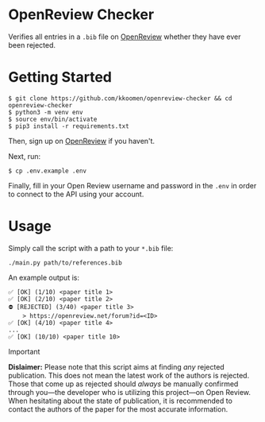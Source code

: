 # OpenReview Checker

Verifies all entries in a `.bib` file on [OpenReview](https://openreview.net)
whether they have ever been rejected.

# Getting Started

```
$ git clone https://github.com/kkoomen/openreview-checker && cd openreview-checker
$ python3 -m venv env
$ source env/bin/activate
$ pip3 install -r requirements.txt
```

Then, sign up on [OpenReview](https://openreview.net) if you haven't.

Next, run:
```
$ cp .env.example .env
```

Finally, fill in your Open Review username and password in the `.env` in order
to connect to the API using your account.

# Usage

Simply call the script with a path to your `*.bib` file:

```
./main.py path/to/references.bib
```

An example output is:

```
✅ [OK] (1/10) <paper title 1>
✅ [OK] (2/10) <paper title 2>
⛔️ [REJECTED] (3/40) <paper title 3>
    > https://openreview.net/forum?id=<ID>
✅ [OK] (4/10) <paper title 4>
...
✅ [OK] (10/10) <paper title 10>
```

> [!IMPORTANT]
> **Dislaimer:** Please note that this script aims at finding *any* rejected
> publication. This does not mean the latest work of the authors is rejected.
> Those that come up as rejected should *always* be manually confirmed through
> you—the developer who is utilizing this project—on Open Review. When
> hesitating about the state of publication, it is recommended to contact the
> authors of the paper for the most accurate information.
